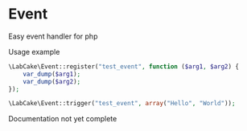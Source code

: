 # Event
Easy event handler for php

Usage example
```php
\LabCake\Event::register("test_event", function ($arg1, $arg2) {
    var_dump($arg1);
    var_dump($arg2);
});

\LabCake\Event::trigger("test_event", array("Hello", "World"));
```

Documentation not yet complete